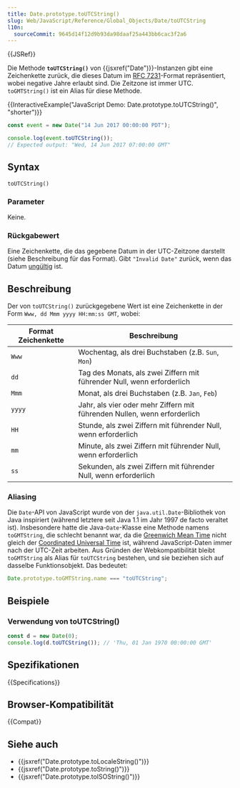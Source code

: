 ```yaml
---
title: Date.prototype.toUTCString()
slug: Web/JavaScript/Reference/Global_Objects/Date/toUTCString
l10n:
  sourceCommit: 9645d14f12d9b93da98daaf25a443bb6cac3f2a6
---
```


{{JSRef}}

Die Methode **`toUTCString()`** von {{jsxref("Date")}}-Instanzen gibt eine Zeichenkette zurück, die dieses Datum im [RFC 7231](https://datatracker.ietf.org/doc/html/rfc7231#section-7.1.1.1)-Format repräsentiert, wobei negative Jahre erlaubt sind. Die Zeitzone ist immer UTC. `toGMTString()` ist ein Alias für diese Methode.

{{InteractiveExample("JavaScript Demo: Date.prototype.toUTCString()", "shorter")}}

```js interactive-example
const event = new Date("14 Jun 2017 00:00:00 PDT");

console.log(event.toUTCString());
// Expected output: "Wed, 14 Jun 2017 07:00:00 GMT"
```

## Syntax

```js-nolint
toUTCString()
```

### Parameter

Keine.

### Rückgabewert

Eine Zeichenkette, die das gegebene Datum in der UTC-Zeitzone darstellt (siehe Beschreibung für das Format). Gibt `"Invalid Date"` zurück, wenn das Datum [ungültig](/de/docs/Web/JavaScript/Reference/Global_Objects/Date#the_epoch_timestamps_and_invalid_date) ist.

## Beschreibung

Der von `toUTCString()` zurückgegebene Wert ist eine Zeichenkette in der Form `Www, dd Mmm yyyy HH:mm:ss GMT`, wobei:

| Format Zeichenkette | Beschreibung                                                             |
| ------------------- | ------------------------------------------------------------------------ |
| `Www`               | Wochentag, als drei Buchstaben (z.B. `Sun`, `Mon`)                       |
| `dd`                | Tag des Monats, als zwei Ziffern mit führender Null, wenn erforderlich   |
| `Mmm`               | Monat, als drei Buchstaben (z.B. `Jan`, `Feb`)                           |
| `yyyy`              | Jahr, als vier oder mehr Ziffern mit führenden Nullen, wenn erforderlich |
| `HH`                | Stunde, als zwei Ziffern mit führender Null, wenn erforderlich           |
| `mm`                | Minute, als zwei Ziffern mit führender Null, wenn erforderlich           |
| `ss`                | Sekunden, als zwei Ziffern mit führender Null, wenn erforderlich         |

### Aliasing

Die `Date`-API von JavaScript wurde von der `java.util.Date`-Bibliothek von Java inspiriert (während letztere seit Java 1.1 im Jahr 1997 de facto veraltet ist). Insbesondere hatte die Java-`Date`-Klasse eine Methode namens `toGMTString`, die schlecht benannt war, da die [Greenwich Mean Time](https://en.wikipedia.org/wiki/Greenwich_Mean_Time) nicht gleich der [Coordinated Universal Time](https://en.wikipedia.org/wiki/Coordinated_Universal_Time) ist, während JavaScript-Daten immer nach der UTC-Zeit arbeiten. Aus Gründen der Webkompatibilität bleibt `toGMTString` als Alias für `toUTCString` bestehen, und sie beziehen sich auf dasselbe Funktionsobjekt. Das bedeutet:

```js
Date.prototype.toGMTString.name === "toUTCString";
```

## Beispiele

### Verwendung von toUTCString()

```js
const d = new Date(0);
console.log(d.toUTCString()); // 'Thu, 01 Jan 1970 00:00:00 GMT'
```

## Spezifikationen

{{Specifications}}

## Browser-Kompatibilität

{{Compat}}

## Siehe auch

- {{jsxref("Date.prototype.toLocaleString()")}}
- {{jsxref("Date.prototype.toString()")}}
- {{jsxref("Date.prototype.toISOString()")}}
